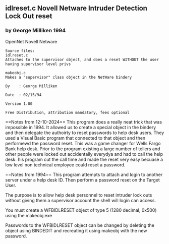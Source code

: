 ## idlreset.c Novell Netware Intruder Detection Lock Out reset
### by George Milliken 1994
OpenNet Novell Netware 
```
Source files: 
idlreset.c
Attaches to the supervisor object, and does a reset WITHOUT the user having supervisor level privs

makeobj.c
Makes a "supervisor" class object in the NetWare bindery

By    : George Milliken

Date  : 02/15/94

Version 1.00

Free Distribution, attribution mandatory, fees optional
```

==Notes from 12-10-2024==
This program does a really neat trick that was impossible in 1994. It allowed us to create a special object in the bindery and then delegate the authoirty to reset passwords to help desk users. They used a Visual Basic program that connected to that object and then performewd the password reset. This was a game changer for Wells Fargo Bank help desk. Prior to the program existing a large number of tellers and other people were locked out accidentally everydya and had to call the help desk. his program cut the call time and made the reset very easy becuase a low level non technical employee could reset a password.

==Notes from 1994==
This program attempts to attach and login to another server under a
help desk ID.  Then perform a password reset on the Target User.

The purpose is to allow help desk personnel to reset intruder lock
outs without giving them a supervisor account the shell will login
can access.

You must create a WFBIDLRESET object of type 5 (1280 decimal, 0x500)
using the makeobj.exe

Passwords to the WFBIDLRESET object can be changed by deleting the
object using BINDEDIT and recreating it using makeobj with the new
password.
